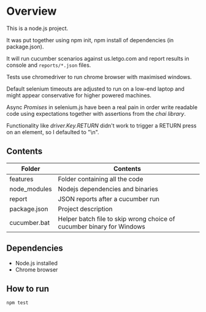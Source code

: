# Overview

This is a node.js project.

It was put together using npm init, npm install of dependencies (in package.json).

It will run cucumber scenarios against us.letgo.com and report results in console and `reports/*.json` files.

Tests use chromedriver to run chrome browser with maximised windows.

Default selenium timeouts are adjusted to run on a low-end laptop and might appear conservative for higher powered machines.

Async *Promises* in selenium.js have been a real pain in order write readable code using expectations together with assertions from the *chai library*.

Functionality like *driver.Key.RETURN* didn't work to trigger a RETURN press on an element, so I defaulted to "\n".



## Contents

| **Folder** | **Contents** |
| ---        | ---          |
|   features |    Folder containing all the code     |
|   node_modules |     Nodejs dependencies and binaries      |
|   report |    JSON reports after a cucumber run     |
|   package.json |     Project description   |
|   cucumber.bat |     Helper batch file to skip wrong choice of cucumber binary for Windows  |

## Dependencies

- Node.js installed
- Chrome browser

## How to run

`npm test`
